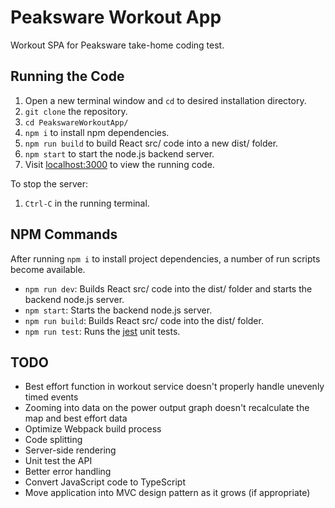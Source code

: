 # Peaksware Workout App
Workout SPA for Peaksware take-home coding test.

## Running the Code

1. Open a new terminal window and `cd` to desired installation directory.
2. `git clone` the repository.
3. `cd PeakswareWorkoutApp/`
4. `npm i` to install npm dependencies.
5. `npm run build` to build React src/ code into a new dist/ folder.
6. `npm start` to start the node.js backend server.
7. Visit [localhost:3000](http://localhost:3000/) to view the running code.

To stop the server:

1. `Ctrl-C` in the running terminal.

## NPM Commands

After running `npm i` to install project dependencies, a number of run scripts become available.

* `npm run dev`: Builds React src/ code into the dist/ folder and starts the backend node.js server.
* `npm start`: Starts the backend node.js server.
* `npm run build`: Builds React src/ code into the dist/ folder.
* `npm run test`: Runs the [jest](https://github.com/facebook/jest) unit tests.

## TODO

* Best effort function in workout service doesn't properly handle unevenly timed events
* Zooming into data on the power output graph doesn't recalculate the map and best effort data
* Optimize Webpack build process
 * Code splitting
 * Server-side rendering
* Unit test the API
* Better error handling
* Convert JavaScript code to TypeScript
* Move application into MVC design pattern as it grows (if appropriate)